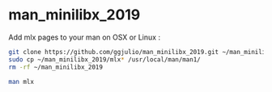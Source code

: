 # man_minilibx_2019

Add mlx pages to your man on OSX or Linux :
```bash
git clone https://github.com/ggjulio/man_minilibx_2019.git ~/man_minilibx_2019
sudo cp ~/man_minilibx_2019/mlx* /usr/local/man/man1/
rm -rf ~/man_minilibx_2019 
```
```bash
man mlx
```
